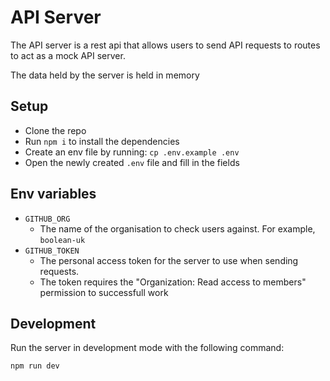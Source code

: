# API Server

The API server is a rest api that allows users to send API requests to routes to act as a mock API server.

The data held by the server is held in memory

## Setup

- Clone the repo
- Run `npm i` to install the dependencies
- Create an env file by running: `cp .env.example .env`
- Open the newly created `.env` file and fill in the fields

## Env variables

- `GITHUB_ORG`
  - The name of the organisation to check users against. For example, `boolean-uk`
- `GITHUB_TOKEN`
  - The personal access token for the server to use when sending requests.
  - The token requires the "Organization: Read access to members" permission to successfull work

## Development

Run the server in development mode with the following command:

```
npm run dev
```
